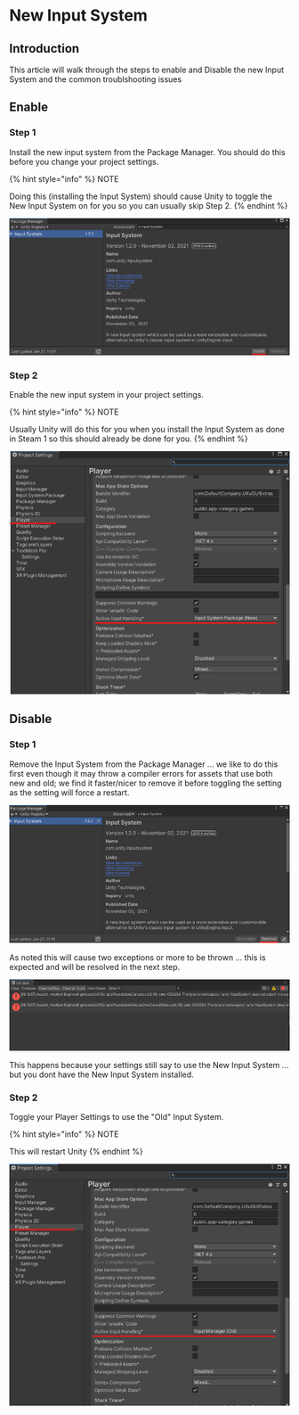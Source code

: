 # New Input System

## Introduction

This article will walk through the steps to enable and Disable the new Input System and the common troublshooting issues

## Enable

### Step 1

Install the new input system from the Package Manager. You should do this before you change your project settings.

{% hint style="info" %}
NOTE

Doing this (installing the Input System) should cause Unity to toggle the New Input System on for you so you can usually skip Step 2.
{% endhint %}

![](<../../.gitbook/assets/image (186).png>)

### Step 2

Enable the new input system in your project settings.

{% hint style="info" %}
NOTE

Usually Unity will do this for you when you install the Input System as done in Steam 1 so this should already be done for you.
{% endhint %}

![](<../../.gitbook/assets/image (167).png>)

## Disable

### Step 1

Remove the Input System from the Package Manager ... we like to do this first even though it may throw a compiler errors for assets that use both new and old; we find it faster/nicer to remove it before toggling the setting as the setting will force a restart.

![](<../../.gitbook/assets/image (185).png>)

As noted this will cause two exceptions or more to be thrown ... this is expected and will be resolved in the next step.

![](<../../.gitbook/assets/image (163).png>)

This happens because your settings still say to use the New Input System ... but you dont have the New Input System installed.

### Step 2

Toggle your Player Settings to use the "Old" Input System.&#x20;

{% hint style="info" %}
NOTE

This will restart Unity
{% endhint %}

![](<../../.gitbook/assets/image (166).png>)

